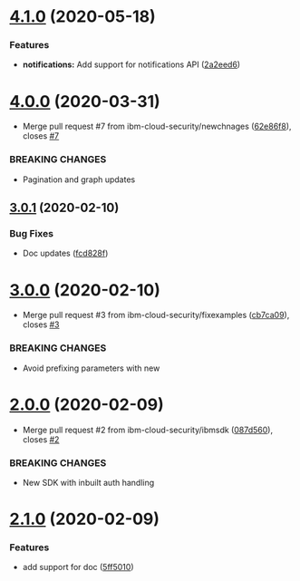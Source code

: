 # [4.1.0](https://github.com/ibm-cloud-security/security-advisor-findings-sdk-nodejs/compare/v4.0.0...v4.1.0) (2020-05-18)


### Features

* **notifications:** Add support for notifications API ([2a2eed6](https://github.com/ibm-cloud-security/security-advisor-findings-sdk-nodejs/commit/2a2eed6253acab17fae6309ae380388d549dd593))

# [4.0.0](https://github.com/ibm-cloud-security/security-advisor-findings-sdk-nodejs/compare/v3.0.1...v4.0.0) (2020-03-31)


* Merge pull request #7 from ibm-cloud-security/newchnages ([62e86f8](https://github.com/ibm-cloud-security/security-advisor-findings-sdk-nodejs/commit/62e86f84a0e20bad26c3fdd79b0b0d55af4dc7bf)), closes [#7](https://github.com/ibm-cloud-security/security-advisor-findings-sdk-nodejs/issues/7)


### BREAKING CHANGES

* Pagination and graph updates

## [3.0.1](https://github.com/ibm-cloud-security/security-advisor-findings-sdk-nodejs/compare/v3.0.0...v3.0.1) (2020-02-10)


### Bug Fixes

* Doc updates ([fcd828f](https://github.com/ibm-cloud-security/security-advisor-findings-sdk-nodejs/commit/fcd828fe22857be362247d5d1c941cdebc97b130))

# [3.0.0](https://github.com/ibm-cloud-security/security-advisor-findings-sdk-nodejs/compare/v2.0.0...v3.0.0) (2020-02-10)


* Merge pull request #3 from ibm-cloud-security/fixexamples ([cb7ca09](https://github.com/ibm-cloud-security/security-advisor-findings-sdk-nodejs/commit/cb7ca094daec3fdedae09efe10962ad49e02c814)), closes [#3](https://github.com/ibm-cloud-security/security-advisor-findings-sdk-nodejs/issues/3)


### BREAKING CHANGES

* Avoid prefixing parameters with new

# [2.0.0](https://github.com/ibm-cloud-security/security-advisor-findings-sdk-nodejs/compare/v1.0.0...v2.0.0) (2020-02-09)


* Merge pull request #2 from ibm-cloud-security/ibmsdk ([087d560](https://github.com/ibm-cloud-security/security-advisor-findings-sdk-nodejs/commit/087d560e6279cefe7aab8846939401181e39124f)), closes [#2](https://github.com/ibm-cloud-security/security-advisor-findings-sdk-nodejs/issues/2)


### BREAKING CHANGES

* New SDK with inbuilt auth handling

# [2.1.0](https://github.ibm.com/ashishth/sasdk/compare/v2.0.0...v2.1.0) (2020-02-09)


### Features

* add support for doc ([5ff5010](https://github.ibm.com/ashishth/sasdk/commit/5ff5010))
